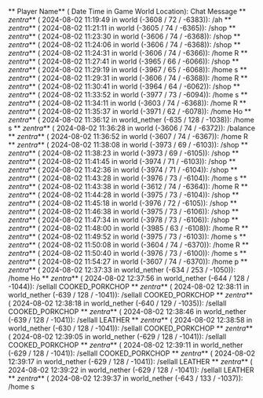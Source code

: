 ** Player Name** ( Date  Time in  Game World Location):  Chat Message
** _zentra_** ( 2024-08-02  11:19:49 in  world (-3608 / 72 / -6383)): /ah
** _zentra_** ( 2024-08-02  11:21:11 in  world (-3605 / 74 / -6365)): /shop
** _zentra_** ( 2024-08-02  11:23:30 in  world (-3606 / 74 / -6368)): /shop
** _zentra_** ( 2024-08-02  11:24:06 in  world (-3606 / 74 / -6368)): /shop
** _zentra_** ( 2024-08-02  11:24:31 in  world (-3606 / 74 / -6366)): /home R
** _zentra_** ( 2024-08-02  11:27:41 in  world (-3965 / 66 / -6066)): /shop
** _zentra_** ( 2024-08-02  11:29:19 in  world (-3967 / 65 / -6068)): /home s
** _zentra_** ( 2024-08-02  11:29:31 in  world (-3606 / 74 / -6368)): /home R
** _zentra_** ( 2024-08-02  11:30:41 in  world (-3964 / 64 / -6062)): /shop
** _zentra_** ( 2024-08-02  11:33:52 in  world (-3977 / 73 / -6094)): /home s
** _zentra_** ( 2024-08-02  11:34:11 in  world (-3603 / 74 / -6368)): /home R
** _zentra_** ( 2024-08-02  11:35:37 in  world (-3971 / 62 / -6078)): /home Ho
** _zentra_** ( 2024-08-02  11:36:12 in  world_nether (-635 / 128 / -1038)): /home s
** _zentra_** ( 2024-08-02  11:36:28 in  world (-3606 / 74 / -6372)): /balance
** _zentra_** ( 2024-08-02  11:36:52 in  world (-3607 / 74 / -6367)): /home R
** _zentra_** ( 2024-08-02  11:38:08 in  world (-3973 / 69 / -6103)): /shop
** _zentra_** ( 2024-08-02  11:38:23 in  world (-3973 / 69 / -6105)): /shop
** _zentra_** ( 2024-08-02  11:41:45 in  world (-3974 / 71 / -6103)): /shop
** _zentra_** ( 2024-08-02  11:42:36 in  world (-3974 / 71 / -6104)): /shop
** _zentra_** ( 2024-08-02  11:43:28 in  world (-3976 / 73 / -6104)): /home s
** _zentra_** ( 2024-08-02  11:43:38 in  world (-3612 / 74 / -6364)): /home R
** _zentra_** ( 2024-08-02  11:44:28 in  world (-3975 / 73 / -6104)): /shop
** _zentra_** ( 2024-08-02  11:45:18 in  world (-3976 / 72 / -6105)): /shop
** _zentra_** ( 2024-08-02  11:46:38 in  world (-3975 / 73 / -6106)): /shop
** _zentra_** ( 2024-08-02  11:47:34 in  world (-3978 / 73 / -6106)): /shop
** _zentra_** ( 2024-08-02  11:48:00 in  world (-3985 / 63 / -6108)): /home R
** _zentra_** ( 2024-08-02  11:49:52 in  world (-3975 / 73 / -6103)): /home s
** _zentra_** ( 2024-08-02  11:50:08 in  world (-3604 / 74 / -6370)): /home R
** _zentra_** ( 2024-08-02  11:50:40 in  world (-3976 / 73 / -6100)): /home s
** _zentra_** ( 2024-08-02  11:54:27 in  world (-3607 / 74 / -6370)): /home p
** _zentra_** ( 2024-08-02  12:37:33 in  world_nether (-634 / 253 / -1050)): /home Ho
** _zentra_** ( 2024-08-02  12:37:56 in  world_nether (-644 / 128 / -1044)): /sellall COOKED_PORKCHOP
** _zentra_** ( 2024-08-02  12:38:11 in  world_nether (-639 / 128 / -1041)): /sellall COOKED_PORKCHOP
** _zentra_** ( 2024-08-02  12:38:18 in  world_nether (-640 / 129 / -1035)): /sellall COOKED_PORKCHOP
** _zentra_** ( 2024-08-02  12:38:46 in  world_nether (-639 / 128 / -1041)): /sellall LEATHER
** _zentra_** ( 2024-08-02  12:38:58 in  world_nether (-630 / 128 / -1041)): /sellall COOKED_PORKCHOP
** _zentra_** ( 2024-08-02  12:39:05 in  world_nether (-629 / 128 / -1041)): /sellall COOKED_PORKCHOP
** _zentra_** ( 2024-08-02  12:39:11 in  world_nether (-629 / 128 / -1041)): /sellall COOKED_PORKCHOP
** _zentra_** ( 2024-08-02  12:39:17 in  world_nether (-629 / 128 / -1041)): /sellall LEATHER
** _zentra_** ( 2024-08-02  12:39:22 in  world_nether (-629 / 128 / -1041)): /sellall LEATHER
** _zentra_** ( 2024-08-02  12:39:37 in  world_nether (-643 / 133 / -1037)): /home s
